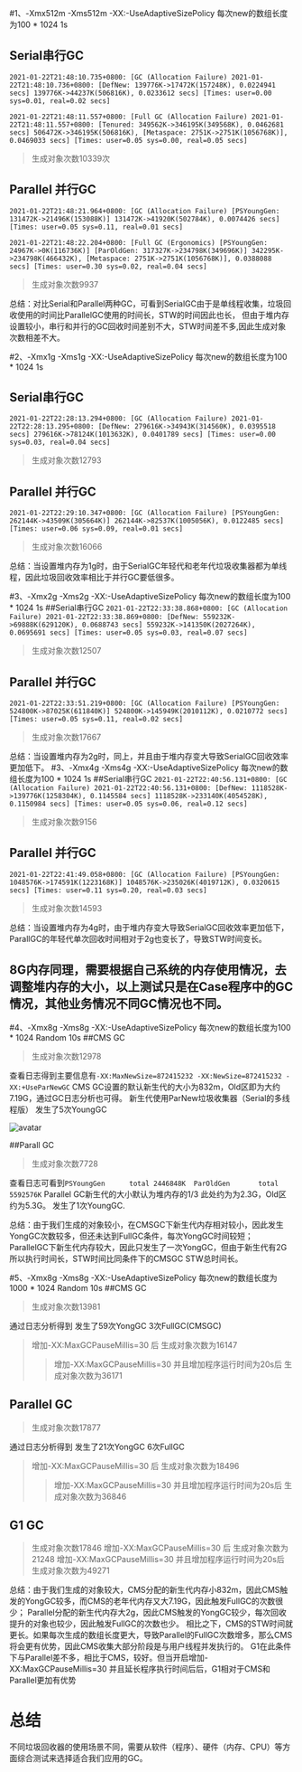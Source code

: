 #1、-Xmx512m -Xms512m -XX:-UseAdaptiveSizePolicy 每次new的数组长度为100 * 1024 1s
## Serial串行GC
`2021-01-22T21:48:10.735+0800: [GC (Allocation Failure) 2021-01-22T21:48:10.736+0800: [DefNew: 139776K->17472K(157248K), 0.0224941 secs] 139776K->44237K(506816K), 0.0233612 secs] [Times: user=0.00 sys=0.01, real=0.02 secs]`

`
2021-01-22T21:48:11.557+0800: [Full GC (Allocation Failure) 2021-01-22T21:48:11.557+0800: [Tenured: 349562K->346195K(349568K), 0.0462681 secs] 506472K->346195K(506816K), [Metaspace: 2751K->2751K(1056768K)], 0.0469033 secs] [Times: user=0.05 sys=0.00, real=0.05 secs]
`
>生成对象次数10339次
## Parallel 并行GC
`2021-01-22T21:48:21.964+0800: [GC (Allocation Failure) [PSYoungGen: 131472K->21496K(153088K)] 131472K->41920K(502784K), 0.0074426 secs] [Times: user=0.05 sys=0.11, real=0.01 secs]`

`2021-01-22T21:48:22.204+0800: [Full GC (Ergonomics) [PSYoungGen: 24967K->0K(116736K)] [ParOldGen: 317327K->234798K(349696K)] 342295K->234798K(466432K), [Metaspace: 2751K->2751K(1056768K)], 0.0388088 secs] [Times: user=0.30 sys=0.02, real=0.04 secs]`
>生成对象次数9937

总结：对比Serial和Parallel两种GC，可看到SerialGC由于是单线程收集，垃圾回收使用的时间比ParallelGC使用的时间长，STW的时间因此也长，
      但由于堆内存设置较小，串行和并行的GC回收时间差别不大，STW时间差不多,因此生成对象次数相差不大。
     

#2、-Xmx1g -Xms1g -XX:-UseAdaptiveSizePolicy 每次new的数组长度为100 * 1024 1s
## Serial串行GC
`2021-01-22T22:28:13.294+0800: [GC (Allocation Failure) 2021-01-22T22:28:13.295+0800: [DefNew: 279616K->34943K(314560K), 0.0395518 secs] 279616K->78124K(1013632K), 0.0401789 secs] [Times: user=0.00 sys=0.03, real=0.04 secs]`
>生成对象次数12793

## Parallel 并行GC
`2021-01-22T22:29:10.347+0800: [GC (Allocation Failure) [PSYoungGen: 262144K->43509K(305664K)] 262144K->82537K(1005056K), 0.0122485 secs] [Times: user=0.06 sys=0.09, real=0.01 secs]`
>生成对象次数16066

总结：当设置堆内存为1g时，由于SerialGC年轻代和老年代垃圾收集器都为单线程，因此垃圾回收效率相比于并行GC要低很多。

#3、-Xmx2g -Xms2g -XX:-UseAdaptiveSizePolicy 每次new的数组长度为100 * 1024 1s
##Serial串行GC
`2021-01-22T22:33:38.868+0800: [GC (Allocation Failure) 2021-01-22T22:33:38.869+0800: [DefNew: 559232K->69888K(629120K), 0.0688743 secs] 559232K->141350K(2027264K), 0.0695691 secs] [Times: user=0.05 sys=0.03, real=0.07 secs]`
>生成对象次数12507
## Parallel 并行GC
`2021-01-22T22:33:51.219+0800: [GC (Allocation Failure) [PSYoungGen: 524800K->87025K(611840K)] 524800K->145949K(2010112K), 0.0210772 secs] [Times: user=0.05 sys=0.11, real=0.02 secs]`
>生成对象次数17667

总结：当设置堆内存为2g时，同上，并且由于堆内存变大导致SerialGC回收效率更加低下。
#3、-Xmx4g -Xms4g -XX:-UseAdaptiveSizePolicy 每次new的数组长度为100 * 1024 1s
##Serial串行GC
`2021-01-22T22:40:56.131+0800: [GC (Allocation Failure) 2021-01-22T22:40:56.131+0800: [DefNew: 1118528K->139776K(1258304K), 0.1145584 secs] 1118528K->233140K(4054528K), 0.1150984 secs] [Times: user=0.05 sys=0.06, real=0.12 secs]`
>生成对象次数9156
## Parallel 并行GC
`2021-01-22T22:41:49.058+0800: [GC (Allocation Failure) [PSYoungGen: 1048576K->174591K(1223168K)] 1048576K->235026K(4019712K), 0.0320615 secs] [Times: user=0.11 sys=0.20, real=0.03 secs]`
>生成对象次数14593

总结：当设置堆内存为4g时，由于堆内存变大导致SerialGC回收效率更加低下，ParallGC的年轻代单次回收时间相对于2g也变长了，导致STW时间变长。

## 8G内存同理，需要根据自己系统的内存使用情况，去调整堆内存的大小，以上测试只是在Case程序中的GC情况，其他业务情况不同GC情况也不同。


#4、-Xmx8g -Xms8g -XX:-UseAdaptiveSizePolicy 每次new的数组长度为100 * 1024 Random 10s
##CMS GC 
>生成对象次数12978

查看日志得到主要信息有`-XX:MaxNewSize=872415232 -XX:NewSize=872415232 -XX:+UseParNewGC` CMS GC设置的默认新生代的大小为832m，Old区即为大约7.19G，通过GC日志分析也可得。
新生代使用ParNew垃圾收集器（Serial的多线程版）
发生了5次YoungGC

![avatar](https://cdn.nlark.com/yuque/0/2021/png/1171730/1611369563355-432c19e6-92be-462d-ba6c-a9e49d242e69.png)

##Parall GC
>生成对象次数7728

查看日志可看到`PSYoungGen      total 2446848K  ParOldGen       total 5592576K` Parallel GC新生代的大小默认为堆内存的1/3 此处约为为2.3G，Old区约为5.3G。
发生了1次YoungGC.

总结：由于我们生成的对象较小，在CMSGC下新生代内存相对较小，因此发生YongGC次数较多，但还未达到FullGC条件，每次YongGC时间较短；
      ParallelGC下新生代内存较大，因此只发生了一次YongGC，但由于新生代有2G所以执行时间长，STW时间比同条件下的CMSGC STW总时间长。

#5、-Xmx8g -Xms8g -XX:-UseAdaptiveSizePolicy 每次new的数组长度为1000 * 1024 Random 10s
##CMS GC
>生成对象次数13981

通过日志分析得到 发生了59次YongGC 3次FullGC(CMSGC)
>增加-XX:MaxGCPauseMillis=30 后 生成对象次数为16147
>>增加-XX:MaxGCPauseMillis=30 并且增加程序运行时间为20s后 生成对象次数为36171



## Parallel GC
>生成对象次数17877

通过日志分析得到 发生了21次YongGC 6次FullGC 
>增加-XX:MaxGCPauseMillis=30 后 生成对象次数为18496
>>增加-XX:MaxGCPauseMillis=30 并且增加程序运行时间为20s后 生成对象次数为36846



## G1 GC
>生成对象次数17846
>增加-XX:MaxGCPauseMillis=30 后 生成对象次数为21248
>增加-XX:MaxGCPauseMillis=30 并且增加程序运行时间为20s后 生成对象次数为49271



总结：由于我们生成的对象较大，CMS分配的新生代内存小832m，因此CMS触发的YongGC较多，而CMS的老年代内存又大7.19G，因此触发FullGC的次数很少；
      Parallel分配的新生代内存大2g，因此CMS触发的YongGC较少，每次回收提升的对象也较少，因此触发FullGC的次数也少。
      相比之下，CMS的STW时间就更长。如果每次生成的数组长度更大，导致Parallel的FullGC次数增多，那么CMS将会更有优势，因此CMS收集大部分阶段是与用户线程并发执行的。
      G1在此条件下与Parallel差不多，相比于CMS，较好。但当开启增加-XX:MaxGCPauseMillis=30 并且延长程序执行时间后后，G1相对于CMS和Parallel更加有优势
      
# 总结
不同垃圾回收器的使用场景不同，需要从软件（程序）、硬件（内存、CPU）等方面综合测试来选择适合我们应用的GC。